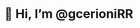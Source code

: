 # 👋 Hi, I’m @gcerioniRR

<!---
gcerioniRR/gcerioniRR is a ✨ special ✨ repository because its `README.md` (this file) appears on your GitHub profile.
You can click the Preview link to take a look at your changes.
--->
